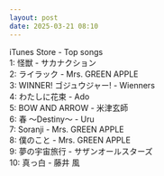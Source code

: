 ```yaml
---
layout: post
date: 2025-03-21 08:10
---
```


iTunes Store - Top songs<br />
1: 怪獣 - サカナクション<br />
2: ライラック - Mrs. GREEN APPLE<br />
3: WINNER! ゴジュウジャー! - Wienners<br />
4: わたしに花束 - Ado<br />
5: BOW AND ARROW - 米津玄師<br />
6: 春 ～Destiny～ - Uru<br />
7: Soranji - Mrs. GREEN APPLE<br />
8: 僕のこと - Mrs. GREEN APPLE<br />
9: 夢の宇宙旅行 - サザンオールスターズ<br />
10: 真っ白 - 藤井 風<br />
